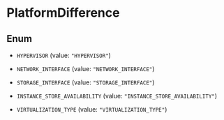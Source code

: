 

# PlatformDifference

## Enum


* `HYPERVISOR` (value: `"HYPERVISOR"`)

* `NETWORK_INTERFACE` (value: `"NETWORK_INTERFACE"`)

* `STORAGE_INTERFACE` (value: `"STORAGE_INTERFACE"`)

* `INSTANCE_STORE_AVAILABILITY` (value: `"INSTANCE_STORE_AVAILABILITY"`)

* `VIRTUALIZATION_TYPE` (value: `"VIRTUALIZATION_TYPE"`)



